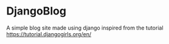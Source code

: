 # DjangoBlog
A simple blog site made using django inspired from the tutorial https://tutorial.djangogirls.org/en/
